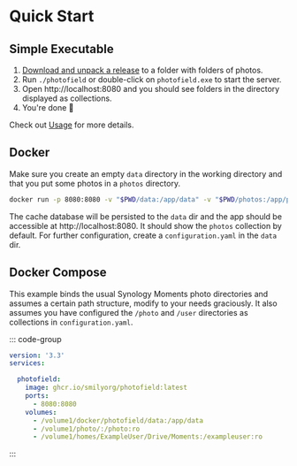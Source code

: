 # Quick Start

## Simple Executable

1. [Download and unpack a release] to a folder with folders of photos.
2. Run `./photofield` or double-click on `photofield.exe` to start the server.
3. Open http://localhost:8080 and you should see folders in the directory displayed as collections.
5. You're done 🥳

Check out [Usage](/usage) for more details.

[Download and unpack a release]: https://github.com/SmilyOrg/photofield/releases

## Docker

Make sure you create an empty `data` directory in the working directory and that
you put some photos in a `photos` directory.

```sh
docker run -p 8080:8080 -v "$PWD/data:/app/data" -v "$PWD/photos:/app/photos:ro" ghcr.io/smilyorg/photofield
```

The cache database will be persisted to the `data` dir and the app should be
accessible at http://localhost:8080. It should show the `photos` collection by
default. For further configuration, create a `configuration.yaml` in the
`data` dir.

## Docker Compose
  
This example binds the usual Synology Moments photo directories and assumes
a certain path structure, modify to your needs graciously. It also assumes you
have configured the `/photo` and `/user` directories as collections in  `configuration.yaml`.

::: code-group
```yaml [docker-compose.yaml]
version: '3.3'
services:

  photofield:
    image: ghcr.io/smilyorg/photofield:latest
    ports:
      - 8080:8080
    volumes:
      - /volume1/docker/photofield/data:/app/data
      - /volume1/photo/:/photo:ro
      - /volume1/homes/ExampleUser/Drive/Moments:/exampleuser:ro
```
:::